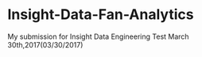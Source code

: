 # Insight-Data-Fan-Analytics
My submission for Insight Data Engineering Test March 30th,2017(03/30/2017)
